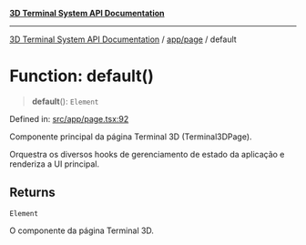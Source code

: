 [**3D Terminal System API Documentation**](../../../README.md)

***

[3D Terminal System API Documentation](../../../README.md) / [app/page](../README.md) / default

# Function: default()

> **default**(): `Element`

Defined in: [src/app/page.tsx:92](https://github.com/Dicommunitas/ThreeJS_Terminal_3D/blob/3fbd351dd3271531d3a02300dce1fb3d97e4435b/src/app/page.tsx#L92)

Componente principal da página Terminal 3D (Terminal3DPage).

Orquestra os diversos hooks de gerenciamento de estado da aplicação e renderiza a UI principal.

## Returns

`Element`

O componente da página Terminal 3D.
